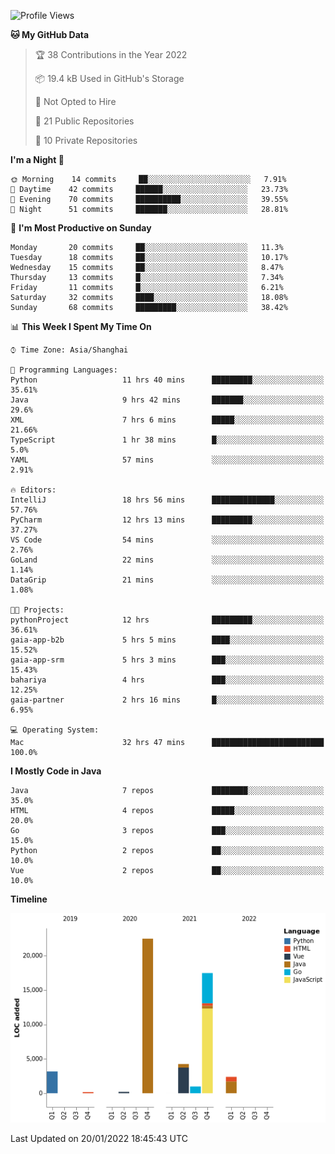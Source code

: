 <!--START_SECTION:waka-->
![Profile Views](http://img.shields.io/badge/Profile%20Views-0-blue)

**🐱 My GitHub Data** 

> 🏆 38 Contributions in the Year 2022
 > 
> 📦 19.4 kB Used in GitHub's Storage 
 > 
> 🚫 Not Opted to Hire
 > 
> 📜 21 Public Repositories 
 > 
> 🔑 10 Private Repositories  
 > 
**I'm a Night 🦉** 

```text
🌞 Morning    14 commits     ██░░░░░░░░░░░░░░░░░░░░░░░   7.91% 
🌆 Daytime    42 commits     ██████░░░░░░░░░░░░░░░░░░░   23.73% 
🌃 Evening    70 commits     ██████████░░░░░░░░░░░░░░░   39.55% 
🌙 Night      51 commits     ███████░░░░░░░░░░░░░░░░░░   28.81%

```
📅 **I'm Most Productive on Sunday** 

```text
Monday       20 commits     ██░░░░░░░░░░░░░░░░░░░░░░░   11.3% 
Tuesday      18 commits     ██░░░░░░░░░░░░░░░░░░░░░░░   10.17% 
Wednesday    15 commits     ██░░░░░░░░░░░░░░░░░░░░░░░   8.47% 
Thursday     13 commits     █░░░░░░░░░░░░░░░░░░░░░░░░   7.34% 
Friday       11 commits     █░░░░░░░░░░░░░░░░░░░░░░░░   6.21% 
Saturday     32 commits     ████░░░░░░░░░░░░░░░░░░░░░   18.08% 
Sunday       68 commits     █████████░░░░░░░░░░░░░░░░   38.42%

```


📊 **This Week I Spent My Time On** 

```text
⌚︎ Time Zone: Asia/Shanghai

💬 Programming Languages: 
Python                   11 hrs 40 mins      █████████░░░░░░░░░░░░░░░░   35.61% 
Java                     9 hrs 42 mins       ███████░░░░░░░░░░░░░░░░░░   29.6% 
XML                      7 hrs 6 mins        █████░░░░░░░░░░░░░░░░░░░░   21.66% 
TypeScript               1 hr 38 mins        █░░░░░░░░░░░░░░░░░░░░░░░░   5.0% 
YAML                     57 mins             ░░░░░░░░░░░░░░░░░░░░░░░░░   2.91%

🔥 Editors: 
IntelliJ                 18 hrs 56 mins      ██████████████░░░░░░░░░░░   57.76% 
PyCharm                  12 hrs 13 mins      █████████░░░░░░░░░░░░░░░░   37.27% 
VS Code                  54 mins             ░░░░░░░░░░░░░░░░░░░░░░░░░   2.76% 
GoLand                   22 mins             ░░░░░░░░░░░░░░░░░░░░░░░░░   1.14% 
DataGrip                 21 mins             ░░░░░░░░░░░░░░░░░░░░░░░░░   1.08%

🐱‍💻 Projects: 
pythonProject            12 hrs              █████████░░░░░░░░░░░░░░░░   36.61% 
gaia-app-b2b             5 hrs 5 mins        ████░░░░░░░░░░░░░░░░░░░░░   15.52% 
gaia-app-srm             5 hrs 3 mins        ███░░░░░░░░░░░░░░░░░░░░░░   15.43% 
bahariya                 4 hrs               ███░░░░░░░░░░░░░░░░░░░░░░   12.25% 
gaia-partner             2 hrs 16 mins       █░░░░░░░░░░░░░░░░░░░░░░░░   6.95%

💻 Operating System: 
Mac                      32 hrs 47 mins      █████████████████████████   100.0%

```

**I Mostly Code in Java** 

```text
Java                     7 repos             ████████░░░░░░░░░░░░░░░░░   35.0% 
HTML                     4 repos             █████░░░░░░░░░░░░░░░░░░░░   20.0% 
Go                       3 repos             ███░░░░░░░░░░░░░░░░░░░░░░   15.0% 
Python                   2 repos             ██░░░░░░░░░░░░░░░░░░░░░░░   10.0% 
Vue                      2 repos             ██░░░░░░░░░░░░░░░░░░░░░░░   10.0%

```


**Timeline**

![Chart not found](https://raw.githubusercontent.com/youtiaoguagua/youtiaoguagua/master/charts/bar_graph.png) 


 Last Updated on 20/01/2022 18:45:43 UTC
<!--END_SECTION:waka-->